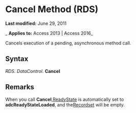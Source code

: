 
# Cancel Method (RDS)

 **Last modified:** June 29, 2011

 _ **Applies to:** Access 2013 | Access 2016_



Cancels execution of a pending, asynchronous method call.

## Syntax

 _RDS_. _DataControl_. **Cancel**


## Remarks

When you call  **Cancel**,[ReadyState](e7b62205-a604-ef43-2f5d-9b51b46d2b5a.md) is automatically set to **adcReadyStateLoaded**, and the[Recordset](0f963bf8-f066-dc8a-b754-f427de712df1.md) will be empty.

